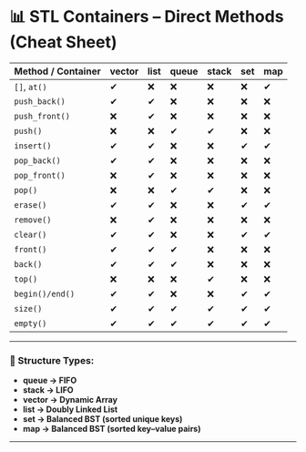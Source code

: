 # 📊 STL Containers – Direct Methods (Cheat Sheet)

| Method / Container | vector | list | queue | stack | set | map |
| ------------------ | ------ | ---- | ----- | ----- | --- | --- |
| `[]`, `at()`       | ✔      | ❌   | ❌    | ❌    | ❌  | ✔   |
| `push_back()`      | ✔      | ✔    | ❌    | ❌    | ❌  | ❌  |
| `push_front()`     | ❌     | ✔    | ❌    | ❌    | ❌  | ❌  |
| `push()`           | ❌     | ❌   | ✔     | ✔     | ❌  | ❌  |
| `insert()`         | ✔      | ✔    | ❌    | ❌    | ✔   | ✔   |
| `pop_back()`       | ✔      | ✔    | ❌    | ❌    | ❌  | ❌  |
| `pop_front()`      | ❌     | ✔    | ❌    | ❌    | ❌  | ❌  |
| `pop()`            | ❌     | ❌   | ✔     | ✔     | ❌  | ❌  |
| `erase()`          | ✔      | ✔    | ❌    | ❌    | ✔   | ✔   |
| `remove()`         | ❌     | ✔    | ❌    | ❌    | ❌  | ❌  |
| `clear()`          | ✔      | ✔    | ❌    | ❌    | ✔   | ✔   |
| `front()`          | ✔      | ✔    | ✔     | ❌    | ❌  | ❌  |
| `back()`           | ✔      | ✔    | ✔     | ❌    | ❌  | ❌  |
| `top()`            | ❌     | ❌   | ❌    | ✔     | ❌  | ❌  |
| `begin()/end()`    | ✔      | ✔    | ❌    | ❌    | ✔   | ✔   |
| `size()`           | ✔      | ✔    | ✔     | ✔     | ✔   | ✔   |
| `empty()`          | ✔      | ✔    | ✔     | ✔     | ✔   | ✔   |

---

### 🔑 Structure Types:

- **queue → FIFO**
- **stack → LIFO**
- **vector → Dynamic Array**
- **list → Doubly Linked List**
- **set → Balanced BST (sorted unique keys)**
- **map → Balanced BST (sorted key–value pairs)**

---
